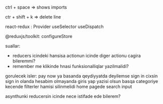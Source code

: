 ctrl + space => shows imports

ctr + shift + k => delete line

react-redux :
Provider 
useSelector
useDispatch

@reduxjs/toolkit:
configureStore


suallar:
- reducers icindeki hansisa actionun icinde diger actionu cagira bileremmi?
- remember me klikinde hnasi funksionalliqlar yazilmalidi?


gorulecek isler:
pay now ya basanda qeydiyyatda deyilemse sign in cixsin
sign in olanda hesabim olmayanda giris yap yazisi olsun
basqa categoriye kecende filterler hamisi silinmelidi
home pagede search input

asynthunki reducersin icinde nece istifade ede bilerem?








